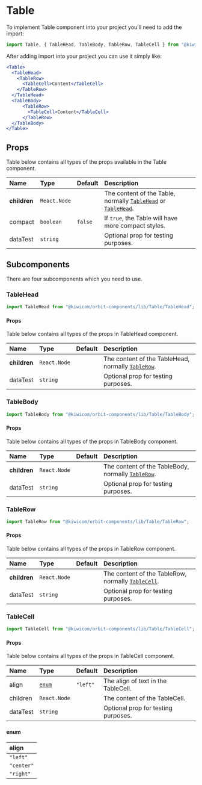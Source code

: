 # Table
To implement Table component into your project you'll need to add the import:
```jsx
import Table, { TableHead, TableBody, TableRow, TableCell } from "@kiwicom/orbit-components/lib/Table";

```
After adding import into your project you can use it simply like:
```jsx
<Table>
  <TableHead>
    <TableRow>
      <TableCell>Content</TableCell>
    </TableRow>
  </TableHead>
  <TableBody>
      <TableRow>
        <TableCell>Content</TableCell>
      </TableRow>
  </TableBody>
</Table>
```
## Props
Table below contains all types of the props available in the Table component.

| Name          | Type                            | Default      | Description                      |
| :------------ | :------------------------------ | :----------- | :------------------------------- |
| **children**  | `React.Node`                    |              | The content of the Table, normally [`TableHead`](#tablehead) or [`TableHead`](#TableHead).
| compact       | `boolean`                       | `false`      | If `true`, the Table will have more compact styles.
| dataTest      | `string`                        |              | Optional prop for testing purposes.

## Subcomponents
There are four subcomponents which you need to use.

### TableHead
```jsx
import TableHead from "@kiwicom/orbit-components/lib/Table/TableHead";
```

#### Props
Table below contains all types of the props in TableHead component.

| Name          | Type                  | Default         | Description                      |
| :------------ | :-------------------- | :-------------- | :------------------------------- |
| **children**  | `React.Node`          |                 | The content of the TableHead, normally [`TableRow`](#tablerow).
| dataTest      | `string`              |                 | Optional prop for testing purposes.

### TableBody
```jsx
import TableBody from "@kiwicom/orbit-components/lib/Table/TableBody";
```

#### Props
Table below contains all types of the props in TableBody component.

| Name          | Type                  | Default         | Description                      |
| :------------ | :-------------------- | :-------------- | :------------------------------- |
| **children**  | `React.Node`          |                 | The content of the TableBody, normally [`TableRow`](#tablerow).
| dataTest      | `string`              |                 | Optional prop for testing purposes.

### TableRow
```jsx
import TableRow from "@kiwicom/orbit-components/lib/Table/TableRow";
```

#### Props
Table below contains all types of the props in TableRow component.

| Name          | Type                  | Default         | Description                      |
| :------------ | :-------------------- | :-------------- | :------------------------------- |
| **children**  | `React.Node`          |                 | The content of the TableRow, normally [`TableCell`](#tablecell).
| dataTest      | `string`              |                 | Optional prop for testing purposes.

### TableCell
```jsx
import TableCell from "@kiwicom/orbit-components/lib/Table/TableCell";
```

#### Props
Table below contains all types of the props in TableCell component.

| Name          | Type                  | Default         | Description                      |
| :------------ | :---------------------| :-------------- | :------------------------------- |
| align         | [`enum`](#enum)       | `"left"`        | The align of text in the TableCell.
| children      | `React.Node`          |                 | The content of the TableCell.
| dataTest      | `string`              |                 | Optional prop for testing purposes.

#### enum

| align      |
| :--------- |
| `"left"`   |
| `"center"` |
| `"right"`  |
